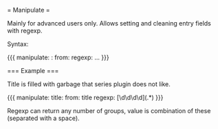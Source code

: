 = Manipulate =

Mainly for advanced users only. Allows setting and cleaning entry fields with regexp.

Syntax:

{{{
manipulate:
  <field>:
    from: <field>
    regexp: ...
}}}

=== Example ===

Title is filled with garbage that series plugin does not like.

{{{
manipulate:
  title:
    from: title
    regexp: \[\d\d\d\d\](.*)
}}}

Regexp can return any number of groups, value is combination of these (separated with a space).